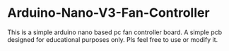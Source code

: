 # Arduino-Nano-V3-Fan-Controller
This is a simple arduino nano based pc fan controller board. A simple pcb designed for educational purposes only. Pls feel free to use or modify it.
